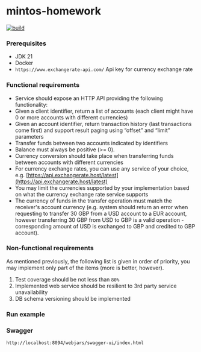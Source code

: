 # mintos-homework

[![build](https://github.com/ximtech/mintos-homework/actions/workflows/build.yml/badge.svg)](https://github.com/ximtech/mintos-homework/actions/workflows/build.yml)

### Prerequisites

- JDK 21
- Docker
- `https://www.exchangerate-api.com/` Api key for currency exchange rate

### Functional requirements

- Service should expose an HTTP API providing the following functionality:
- Given a client identifier, return a list of accounts (each client might have 0 or more
accounts with different currencies)
- Given an account identifier, return transaction history (last transactions come first)
and support result paging using “offset” and “limit” parameters
- Transfer funds between two accounts indicated by identifiers
- Balance must always be positive (>= 0).
- Currency conversion should take place when transferring funds between accounts with
different currencies
- For currency exchange rates, you can use any service of your choice, e.g.
[https://api.exchangerate.host/latest](https://api.exchangerate.host/latest)
- You may limit the currencies supported by your implementation based on what the
currency exchange rate service supports
- The currency of funds in the transfer operation must match the receiver's account
currency (e.g. system should return an error when requesting to transfer 30 GBP
from a USD account to a EUR account, however transferring 30 GBP from USD to
GBP is a valid operation - corresponding amount of USD is exchanged to GBP and
credited to GBP account).

### Non-functional requirements

As mentioned previously, the following list is given in order of priority, you may implement only part of
the items (more is better, however).
1. Test coverage should be not less than `80%`
2. Implemented web service should be resilient to 3rd party service unavailability
3. DB schema versioning should be implemented

### Run example


### Swagger

`http://localhost:8094/webjars/swagger-ui/index.html`
